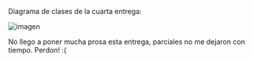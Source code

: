 Diagrama de clases de la cuarta entrega:

![imagen]([http://url/to/img.png](https://github.com/nullspace1/QueMePongo/blob/main/diagrama.png))

No llego a poner mucha prosa esta entrega, parciales no me dejaron con tiempo. Perdon! :(
